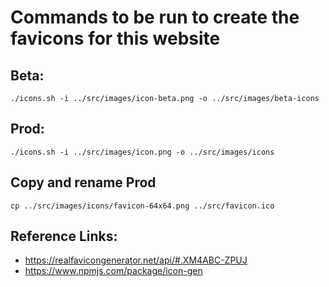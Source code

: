 # Commands to be run to create the favicons for this website



## Beta: 

```
./icons.sh -i ../src/images/icon-beta.png -o ../src/images/beta-icons
```

## Prod:
```
./icons.sh -i ../src/images/icon.png -o ../src/images/icons
```

## Copy and rename Prod
```
cp ../src/images/icons/favicon-64x64.png ../src/favicon.ico
```



## Reference Links:
- https://realfavicongenerator.net/api/#.XM4ABC-ZPUJ
- https://www.npmjs.com/package/icon-gen 